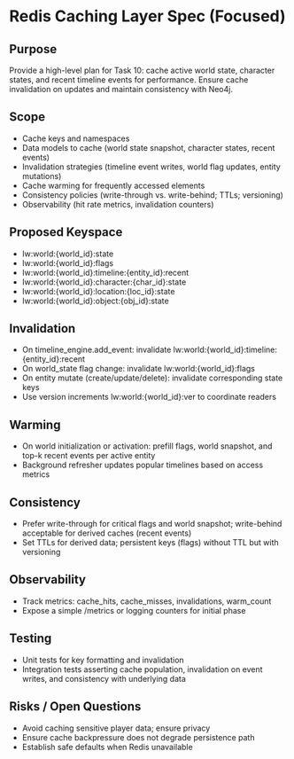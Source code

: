 # Redis Caching Layer Spec (Focused)

## Purpose
Provide a high-level plan for Task 10: cache active world state, character states, and recent timeline events for performance. Ensure cache invalidation on updates and maintain consistency with Neo4j.

## Scope
- Cache keys and namespaces
- Data models to cache (world state snapshot, character states, recent events)
- Invalidation strategies (timeline event writes, world flag updates, entity mutations)
- Cache warming for frequently accessed elements
- Consistency policies (write-through vs. write-behind; TTLs; versioning)
- Observability (hit rate metrics, invalidation counters)

## Proposed Keyspace
- lw:world:{world_id}:state
- lw:world:{world_id}:flags
- lw:world:{world_id}:timeline:{entity_id}:recent
- lw:world:{world_id}:character:{char_id}:state
- lw:world:{world_id}:location:{loc_id}:state
- lw:world:{world_id}:object:{obj_id}:state

## Invalidation
- On timeline_engine.add_event: invalidate lw:world:{world_id}:timeline:{entity_id}:recent
- On world_state flag change: invalidate lw:world:{world_id}:flags
- On entity mutate (create/update/delete): invalidate corresponding state keys
- Use version increments lw:world:{world_id}:ver to coordinate readers

## Warming
- On world initialization or activation: prefill flags, world snapshot, and top-k recent events per active entity
- Background refresher updates popular timelines based on access metrics

## Consistency
- Prefer write-through for critical flags and world snapshot; write-behind acceptable for derived caches (recent events)
- Set TTLs for derived data; persistent keys (flags) without TTL but with versioning

## Observability
- Track metrics: cache_hits, cache_misses, invalidations, warm_count
- Expose a simple /metrics or logging counters for initial phase

## Testing
- Unit tests for key formatting and invalidation
- Integration tests asserting cache population, invalidation on event writes, and consistency with underlying data

## Risks / Open Questions
- Avoid caching sensitive player data; ensure privacy
- Ensure cache backpressure does not degrade persistence path
- Establish safe defaults when Redis unavailable

